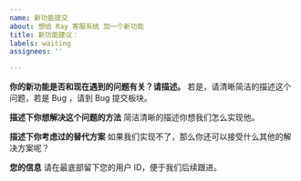 ```yaml
---
name: 新功能提交
about: 想给 Ray 客服系统 加一个新功能
title: 新功能建议：
labels: waiting
assignees: ''

---
```


**你的新功能是否和现在遇到的问题有关？请描述。**
若是，请清晰简洁的描述这个问题，若是 Bug ，请到 Bug 提交板块。 

**描述下你想解决这个问题的方法**
简洁清晰的描述你想我们怎么实现他。

**描述下你考虑过的替代方案**
如果我们实现不了，那么你还可以接受什么其他的解决方案呢？

**您的信息**
请在最底部留下您的用户 ID，便于我们后续跟进。
